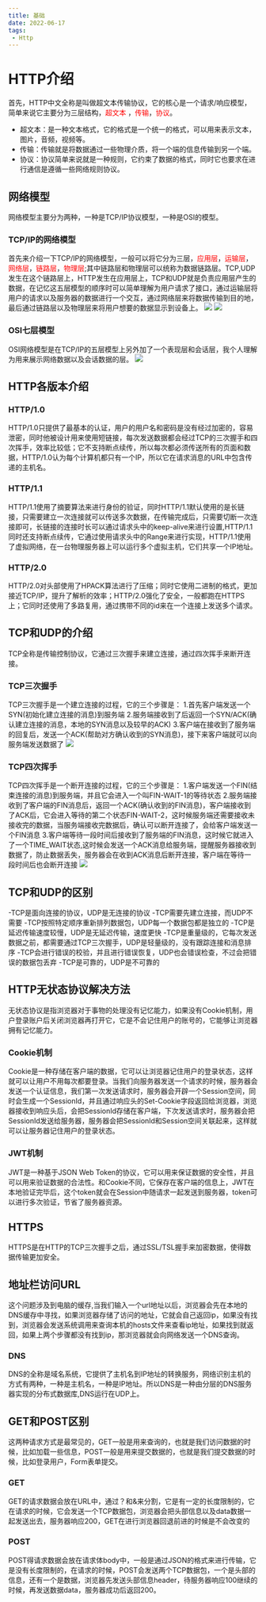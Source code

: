 ```yaml
---
title: 基础
date: 2022-06-17
tags:
 - Http
---
```


# HTTP介绍
  首先，HTTP中文全称是叫做超文本传输协议，它的核心是一个请求/响应模型，简单来说它主要分为三层结构，<font color="red">超文本
  </font>，<font color="red">传输</font>，<font color="red">协议</font>。
  - 超文本：是一种文本格式，它的格式是一个统一的格式，可以用来表示文本，图片，音频，视频等。
  - 传输：传输就是将数据通过一些物理介质，将一个端的信息传输到另一个端。
  - 协议：协议简单来说就是一种规则，它约束了数据的格式，同时它也要求在进行通信是遵循一些网络规则协议。

## 网络模型
网络模型主要分为两种，一种是TCP/IP协议模型，一种是OSI的模型。

### TCP/IP的网络模型
首先来介绍一下TCP/IP的网络模型，一般可以将它分为三层，<font color="red">应用层</font>，<font color="red">运输层</font>，<font color="red">网络层</font>，<font color="red">链路层</font>，<font color="red">物理层</font>;其中链路层和物理层可以统称为数据链路层。TCP,UDP发生在这个链路层上，HTTP发生在应用层上，TCP和UDP就是负责应用层产生的数据，在记忆这五层模型的顺序时可以简单理解为用户请求了接口，通过运输层将用户的请求以及服务器的数据进行一个交互，通过网络层来将数据传输到目的地，最后通过链路层以及物理层来将用户想要的数据显示到设备上。
![](https://pic4.zhimg.com/80/v2-a0eeeef2d69e44e1434c01f341660a0f_720w.jpg)
![](https://pic3.zhimg.com/80/v2-f3b2c4e97bb49eecd92d6946cc98bba6_720w.jpg)

### OSI七层模型
OSI网络模型是在TCP/IP的五层模型上另外加了一个表现层和会话层，我个人理解为用来展示网络数据以及会话数据的层。
![](https://pic2.zhimg.com/80/v2-c7258ae8be7f1b3fcad3ec1897cc988d_720w.jpg)

## HTTP各版本介绍
### HTTP/1.0
HTTP/1.0只提供了最基本的认证，用户的用户名和密码是没有经过加密的，容易泄密，同时他被设计用来使用短链接，每次发送数据都会经过TCP的三次握手和四次挥手，效率比较低；它不支持断点续传，所以每次都必须传送所有的页面和数据，HTTP/1.0认为每个计算机都只有一个IP，所以它在请求消息的URL中包含传递的主机名。
### HTTP/1.1
HTTP/1.1使用了摘要算法来进行身份的验证，同时HTTP/1.1默认使用的是长链接，只需要建立一次连接就可以传送多次数据，在传输完成后，只需要切断一次连接即可，长链接的连接时长可以通过请求头中的keep-alive来进行设置,HTTP/1.1同时还支持断点续传，它通过使用请求头中的Range来进行实现，HTTP/1.1使用了虚拟网络，在一台物理服务器上可以运行多个虚拟主机，它们共享一个IP地址。
### HTTP/2.0
HTTP/2.0对头部使用了HPACK算法进行了压缩；同时它使用二进制的格式，更加接近TCP/IP，提升了解析的效率；HTTP/2.0强化了安全，一般都跑在HTTPS上；它同时还使用了多路复用，通过携带不同的id来在一个连接上发送多个请求。

## TCP和UDP的介绍
TCP全称是传输控制协议，它通过三次握手来建立连接，通过四次挥手来断开连接。
### TCP三次握手
TCP三次握手是一个建立连接的过程，它的三个步骤是：
1.首先客户端发送一个SYN(初始化建立连接的消息)到服务端
2.服务端接收到了后返回一个SYN/ACK(确认建立连接的消息，本地的SYN消息以及较早的ACK)
3.客户端在接收到了服务端的回复后，发送一个ACK(帮助对方确认收到的SYN消息)，接下来客户端就可以向服务端发送数据了
![](https://pic4.zhimg.com/v2-96858222f549bb65b122e4ea9481983f_r.jpg)
### TCP四次挥手
TCP四次挥手是一个断开连接的过程，它的三个步骤是：
1.客户端发送一个FIN(结束连接的消息)到服务端，并且它会进入一个叫FIN-WAIT-1的等待状态
2.服务端接收到了客户端的FIN消息后，返回一个ACK(确认收到的FIN消息)，客户端接收到了ACK后，它会进入等待的第二个状态FIN-WAIT-2，这时候服务端还需要接收未接收完的数据，当服务端接收完数据后，确认可以断开连接了，会给客户端发送一个FIN消息
3.客户端等待一段时间后接收到了服务端的FIN消息，这时候它就进入了一个TIME_WAIT状态,这时候会发送一个ACK消息给服务端，提醒服务器接收到数据了，防止数据丢失，服务器会在收到ACK消息后断开连接，客户端在等待一段时间后也会断开连接
![](https://pic3.zhimg.com/v2-16f1d27692320d9f60ba43aa4108e8ca_r.jpg)

## TCP和UDP的区别
-TCP是面向连接的协议，UDP是无连接的协议
-TCP需要先建立连接，而UDP不需要
-TCP按照特定顺序重新排列数据包，UDP每一个数据包都是独立的
-TCP是延迟传输速度较慢，UDP是无延迟传输，速度更快
-TCP是重量级的，它每次发送数据之前，都需要通过TCP三次握手，UDP是轻量级的，没有跟踪连接和消息排序
-TCP会进行错误的校验，并且进行错误恢复，UDP也会错误检查，不过会把错误的数据包丢弃
-TCP是可靠的，UDP是不可靠的

## HTTP无状态协议解决方法
无状态协议是指浏览器对于事物的处理没有记忆能力，如果没有Cookie机制，用户登录账户后关闭浏览器再打开它，它是不会记住用户的账号的，它能够让浏览器拥有记忆能力。
### Cookie机制
Cookie是一种存储在客户端的数据，它可以让浏览器记住用户的登录状态，这样就可以让用户不用每次都要登录。当我们向服务器发送一个请求的时候，服务器会发送一个认证信息，我们第一次发送请求时，服务器会开辟一个Session空间，同时会生成一个SessionId，并且通过响应头的Set-Cookie字段返回给浏览器，浏览器接收到响应头后，会把SessionId存储在客户端，下次发送请求时，服务器会把SessionId发送给服务器，服务器会把SessionId和Session空间关联起来，这样就可以让服务器记住用户的登录状态。
### JWT机制
JWT是一种基于JSON Web Token的协议，它可以用来保证数据的安全性，并且可以用来验证数据的合法性。和Cookie不同，它保存在客户端的信息上，JWT在本地验证完毕后，这个token就会在Session中随请求一起发送到服务器，token可以进行多次验证，节省了服务器资源。

## HTTPS
HTTPS是在HTTP的TCP三次握手之后，通过SSL/TSL握手来加密数据，使得数据传输更加安全。

## 地址栏访问URL
这个问题涉及到电脑的缓存,当我们输入一个url地址以后，浏览器会先在本地的DNS缓存中寻找，如果浏览器存储了访问的地址，它就会自己返回ip，如果没有找到，浏览器会发送系统调用来查询本机的hosts文件来查看ip地址，如果找到就返回，如果上两个步骤都没有找到ip，那浏览器就会向网络发送一个DNS查询。
### DNS
DNS的全称是域名系统，它提供了主机名到IP地址的转换服务，网络识别主机的方式有两种，一种是主机名，一种是IP地址。所以DNS是一种由分层的DNS服务器实现的分布式数据库,DNS运行在UDP上。
## GET和POST区别
这两种请求方式是最常见的，GET一般是用来查询的，也就是我们访问数据的时候，比如加载一些信息，POST一般是用来提交数据的，也就是我们提交数据的时候，比如登录用户，Form表单提交。
### GET
GET的请求数据会放在URL中，通过？和&来分割，它是有一定的长度限制的，它在请求的时候，它会发送一个TCP数据包，浏览器会把头部信息以及data数据一起发送出去，服务器响应200，GET在进行浏览器回退前进的时候是不会改变的
### POST
POST得请求数据会放在请求体body中，一般是通过JSON的格式来进行传输，它是没有长度限制的，在请求的时候，POST会发送两个TCP数据包，一个是头部的信息，还有一个是数据，浏览器先发送头部信息header，待服务器响应100继续的时候，再发送数据data，服务器成功后返回200。